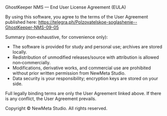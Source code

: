 GhostKeeper NMS — End User License Agreement (EULA)

By using this software, you agree to the terms of the User Agreement published here: https://telegra.ph/Polzovatelskoe-soglashenie--GhostKeeper-NMS-09-05

Summary (non‑exhaustive, for convenience only):
- The software is provided for study and personal use; archives are stored locally.
- Redistribution of unmodified releases/source with attribution is allowed non‑commercially.
- Modifications, derivative works, and commercial use are prohibited without prior written permission from NewMeta Studio.
- Data security is your responsibility; encryption keys are stored on your side.

Full legally binding terms are only the User Agreement linked above. If there is any conflict, the User Agreement prevails.

Copyright © NewMeta Studio. All rights reserved.



